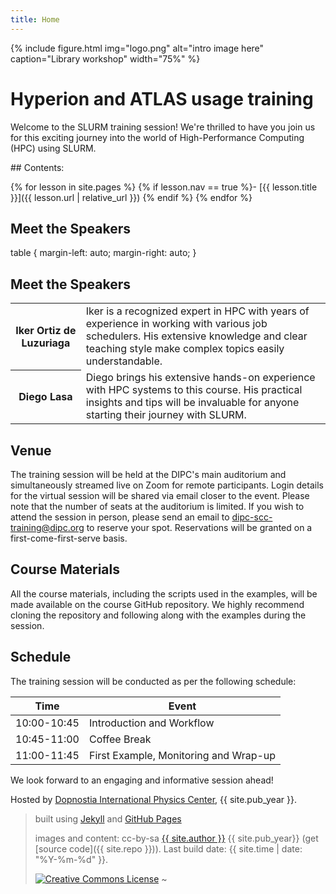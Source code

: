 ```yaml
---
title: Home
---
```



{% include figure.html img="logo.png" alt="intro image here" caption="Library workshop" width="75%" %}


# Hyperion and ATLAS usage training

Welcome to the SLURM training session! We're thrilled to have you join us for this exciting journey into the world of High-Performance Computing (HPC) using SLURM.


<div class="toc" markdown="1">
## Contents:

{% for lesson in site.pages %}
{% if lesson.nav == true %}- [{{ lesson.title }}]({{ lesson.url | relative_url }})
{% endif %}
{% endfor %}
</div>


## Meet the Speakers

 table {
            margin-left: auto;
            margin-right: auto;
        }
    </style>
</head>
<body>
    <h2>Meet the Speakers</h2>
    <table>
        <tr>
            <th>Iker Ortiz de Luzuriaga</th>
            <td>Iker is a recognized expert in HPC with years of experience in working with various job schedulers. His extensive knowledge and clear teaching style make complex topics easily understandable.</td>
        </tr>
        <tr>
            <th>Diego Lasa</th>
            <td>Diego brings his extensive hands-on experience with HPC systems to this course. His practical insights and tips will be invaluable for anyone starting their journey with SLURM.</td>
        </tr>
    </table>



## Venue

The training session will be held at the DIPC's main auditorium and simultaneously streamed live on Zoom for remote participants. Login details for the virtual session will be shared via email closer to the event. Please note that the number of seats at the auditorium is limited. If you wish to attend the session in person, please send an email to dipc-scc-training@dipc.org to reserve your spot. Reservations will be granted on a first-come-first-serve basis.

## Course Materials

All the course materials, including the scripts used in the examples, will be made available on the course GitHub repository. We highly recommend cloning the repository and following along with the examples during the session.

## Schedule

The training session will be conducted as per the following schedule:

| Time         | Event                                  |
|--------------|----------------------------------------|
| 10:00-10:45  | Introduction and Workflow              |
| 10:45-11:00  | Coffee Break                           |
| 11:00-11:45  | First Example, Monitoring and Wrap-up  |

We look forward to an engaging and informative session ahead!



Hosted by [Dopnostia International Physics Center](https://dipc.ehu.eus/es), {{ site.pub_year }}.

> built using [Jekyll](https://jekyllrb.com/) and [GitHub Pages](https://pages.github.com/)
>
> images and content: cc-by-sa <a href="https://github.com/{{ site.github_username }}">{{ site.author }}</a> {{ site.pub_year}} (get [source code]({{ site.repo }})).
> Last build date: {{ site.time | date: "%Y-%m-%d" }}.
>
> <a href="http://creativecommons.org/licenses/by-sa/4.0/" rel="license"><img style="border-width: 0;" src="https://i.creativecommons.org/l/by-sa/4.0/88x31.png" alt="Creative Commons License" /></a>
~                                                                                           
